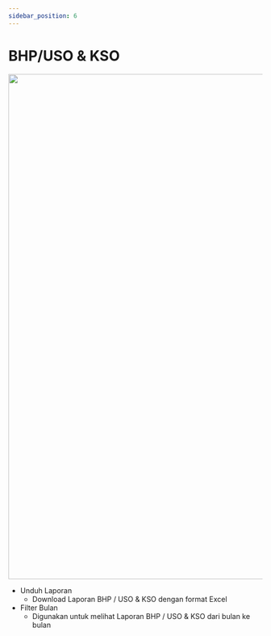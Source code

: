 ```yaml
---
sidebar_position: 6
---
```


# BHP/USO & KSO

<img src='https://github.com/GMDP-Developers/Billing-ISP/assets/52855068/8fb19047-97f1-4959-9915-cd5bad77a8e5' width='1000px' /> <br/>

* Unduh Laporan
  - Download Laporan BHP / USO & KSO dengan format Excel
* Filter Bulan
  - Digunakan untuk melihat Laporan BHP / USO & KSO dari bulan ke bulan

